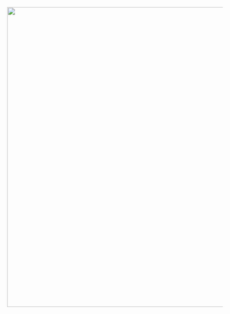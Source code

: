 <div id="header" align="center">
  <img src="https://media1.giphy.com/media/Ljg1k9HzigBgc/giphy.gif?cid=6c09b952yd189egyrstbg0dgstyggi75ujzlv5txn181x3vj&ep=v1_internal_gif_by_id&rid=giphy.gif&ct=g" width="700"/>
</div>

️️️️️️️


